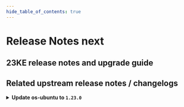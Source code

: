 ```yaml
---
hide_table_of_contents: true
---
```


# Release Notes next

## 23KE release notes and upgrade guide

## Related upstream release notes / changelogs


<details>
<summary><b>Update os-ubuntu to <code>1.23.0</code></b></summary>

# [gardener/gardener-extension-os-ubuntu]

## ⚠️ Breaking Changes

- `[OPERATOR]` `extension-os-ubuntu` no longer supports Shoots with Кubernetes version < 1.22. by @shafeeqes [#82]

</details>
